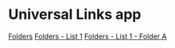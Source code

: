 # Universal Links app

[Folders](https://inqbarna.firebaseapp.com/routingnotes/)
[Folders - List 1](https://inqbarna.firebaseapp.com/routingnotes/1)
[Folders - List 1 - Folder A](https://inqbarna.firebaseapp.com/routingnotes/1/A)

